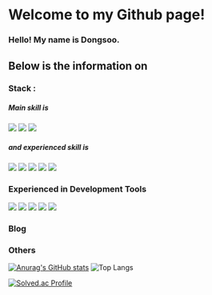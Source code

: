 # Welcome to my Github page! 
### Hello! My name is Dongsoo.


## Below is the information on

### Stack :
<h5>Main skill is</h5> 
<div>
<img src="https://img.shields.io/badge/Java-6DB33F?style=for-the-badge&logo=Java&logoColor=white"> <img src="https://img.shields.io/badge/Python-3776AB?style=for-the-badge&logo=Python&logoColor=white">   <img src="https://img.shields.io/badge/spring-6DB33F?style=for-the-badge&logo=Spring&logoColor=white">
</div>

<h5>and experienced skill is</h5>
<div>
<img src="https://img.shields.io/badge/JavaScript-F7DF1E?style=for-the-badge&logo=JavaScript&logoColor=white"> <img src="https://img.shields.io/badge/TypeScript-3178C6?style=for-the-badge&logo=TypeScript&logoColor=white"> <img src="https://img.shields.io/badge/C-A8B9CC?style=for-the-badge&logo=C&logoColor=white"> <img src="https://img.shields.io/badge/C++-00599C?style=for-the-badge&logo=cplusplus&logoColor=white"> <img src="https://img.shields.io/badge/React-61DAFB?style=for-the-badge&logo=React&logoColor=white">
</div>
<!--<p>and another skill that has been used more than once</p>-->


### Experienced in Development Tools
<img src="https://img.shields.io/badge/IntelliJ-000000?style=for-the-badge&logo=intellijidea&logoColor=white"> <img src="https://img.shields.io/badge/visualstudio-5C2D91?style=for-the-badge&logo=visualstudio&logoColor=white"> <img src="https://img.shields.io/badge/visualstudioCode-007ACC?style=for-the-badge&logo=visualstudiocode&logoColor=white"> <img src="https://img.shields.io/badge/pycharm-000000?style=for-the-badge&logo=pycharm&logoColor=white"> <img src="https://img.shields.io/badge/eclipse-2C2255?style=for-the-badge&logo=eclipseide&logoColor=white">

### Blog
<!--https://dev-n-life.tistory.com/-->

### Others
[![Anurag's GitHub stats](https://github-readme-stats-dongsoos-projects.vercel.app/api?username=red481&show_icons=true&theme=radical&show=prs_merged,prs_merged_percentage&hide=stars,issues,contribs&include_all_commits=false)](https://github.com/red481/github-readme-stats)
![Top Langs](https://github-readme-stats-dongsoos-projects.vercel.app/api/top-langs/?username=red481&theme=radical&include_all_commits=false)
<!--![LeetCode Stats](https://leetcard.jacoblin.cool/rsy48?theme=unicorn&font=Noto%20Kufi%20Arabic)-->
[![Solved.ac Profile](http://mazassumnida.wtf/api/v2/generate_badge?boj=otu123)](https://solved.ac/otu123/)

